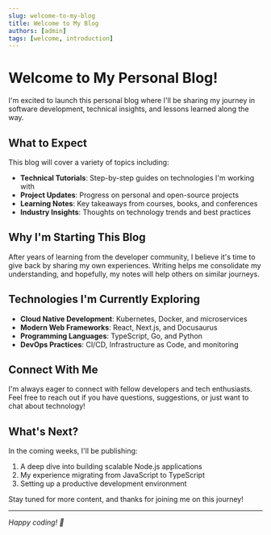```yaml
---
slug: welcome-to-my-blog
title: Welcome to My Blog
authors: [admin]
tags: [welcome, introduction]
---
```


# Welcome to My Personal Blog!

I'm excited to launch this personal blog where I'll be sharing my journey in software development, technical insights, and lessons learned along the way.

## What to Expect

This blog will cover a variety of topics including:

- **Technical Tutorials**: Step-by-step guides on technologies I'm working with
- **Project Updates**: Progress on personal and open-source projects
- **Learning Notes**: Key takeaways from courses, books, and conferences
- **Industry Insights**: Thoughts on technology trends and best practices

<!--truncate-->

## Why I'm Starting This Blog

After years of learning from the developer community, I believe it's time to give back by sharing my own experiences. Writing helps me consolidate my understanding, and hopefully, my notes will help others on similar journeys.

## Technologies I'm Currently Exploring

- **Cloud Native Development**: Kubernetes, Docker, and microservices
- **Modern Web Frameworks**: React, Next.js, and Docusaurus
- **Programming Languages**: TypeScript, Go, and Python
- **DevOps Practices**: CI/CD, Infrastructure as Code, and monitoring

## Connect With Me

I'm always eager to connect with fellow developers and tech enthusiasts. Feel free to reach out if you have questions, suggestions, or just want to chat about technology!

## What's Next?

In the coming weeks, I'll be publishing:
1. A deep dive into building scalable Node.js applications
2. My experience migrating from JavaScript to TypeScript
3. Setting up a productive development environment

Stay tuned for more content, and thanks for joining me on this journey!

---

*Happy coding! 🚀*